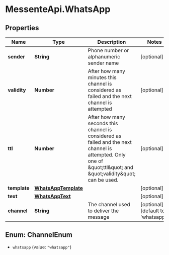 # MessenteApi.WhatsApp

## Properties
Name | Type | Description | Notes
------------ | ------------- | ------------- | -------------
**sender** | **String** | Phone number or alphanumeric sender name | [optional] 
**validity** | **Number** | After how many minutes this channel is   considered as failed and the next channel is attempted | [optional] 
**ttl** | **Number** | After how many seconds this channel is considered as failed and the next channel is attempted.       Only one of \&quot;ttl\&quot; and \&quot;validity\&quot; can be used. | [optional] 
**template** | [**WhatsAppTemplate**](WhatsAppTemplate.md) |  | [optional] 
**text** | [**WhatsAppText**](WhatsAppText.md) |  | [optional] 
**channel** | **String** | The channel used to deliver the message | [optional] [default to &#39;whatsapp&#39;]


<a name="ChannelEnum"></a>
## Enum: ChannelEnum


* `whatsapp` (value: `"whatsapp"`)




